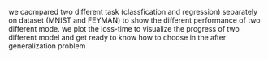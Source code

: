 we caompared two different task (classfication and regression) separately on dataset (MNIST and FEYMAN) to show the different performance of two different mode.
we plot the loss-time to visualize the progress of two different model and get ready to know how to choose in the after generalization problem
